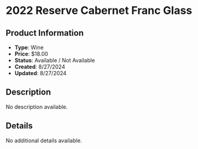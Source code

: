 # 2022 Reserve Cabernet Franc Glass

## Product Information
- **Type**: Wine
- **Price**: $18.00
- **Status**: Available / Not Available
- **Created**: 8/27/2024
- **Updated**: 8/27/2024

## Description
No description available.



## Details
No additional details available.
